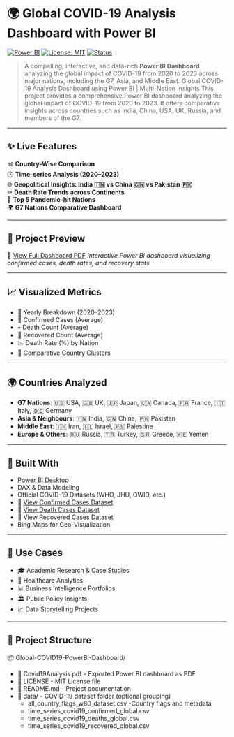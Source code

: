 # 🌍 Global COVID-19 Analysis Dashboard with Power BI

[![Power BI](https://img.shields.io/badge/Tool-Power%20BI-yellow?style=for-the-badge&logo=powerbi)](https://powerbi.microsoft.com/)
[![License: MIT](https://img.shields.io/badge/License-MIT-blue.svg?style=for-the-badge)](LICENSE)
[![Status](https://img.shields.io/badge/Status-Completed-brightgreen?style=for-the-badge)](#)

> A compelling, interactive, and data-rich **Power BI Dashboard** analyzing the global impact of COVID-19 from 2020 to 2023 across major nations, including the G7, Asia, and Middle East. Global COVID-19 Analysis Dashboard using Power BI | Multi-Nation Insights  This project provides a comprehensive Power BI dashboard analyzing the global impact of COVID-19 from 2020 to 2023. It offers comparative insights across countries such as India, China, USA, UK, Russia, and members of the G7.

---

## ✨ Live Features

📊 **Country-Wise Comparison**  
🕒 **Time-series Analysis (2020–2023)**  
🌐 **Geopolitical Insights: India 🇮🇳 vs China 🇨🇳 vs Pakistan 🇵🇰**  
⚰️ **Death Rate Trends across Continents**  
📌 **Top 5 Pandemic-hit Nations**  
🌍 **G7 Nations Comparative Dashboard**

---

## 📌 Project Preview

📄 [View Full Dashboard PDF](./Covid19Analysis.pdf)
*Interactive Power BI dashboard visualizing confirmed cases, death rates, and recovery stats*

---

## 📈 Visualized Metrics

- 📅 Yearly Breakdown (2020–2023)
- 🦠 Confirmed Cases (Average)
- 💀 Death Count (Average)
- 💚 Recovered Count (Average)
- 📉 Death Rate (%) by Nation
- 📍 Comparative Country Clusters

---

## 🌍 Countries Analyzed

- **G7 Nations**: 🇺🇸 USA, 🇬🇧 UK, 🇯🇵 Japan, 🇨🇦 Canada, 🇫🇷 France, 🇮🇹 Italy, 🇩🇪 Germany  
- **Asia & Neighbours**: 🇮🇳 India, 🇨🇳 China, 🇵🇰 Pakistan  
- **Middle East**: 🇮🇷 Iran, 🇮🇱 Israel, 🇵🇸 Palestine  
- **Europe & Others**: 🇷🇺 Russia, 🇹🇷 Turkey, 🇬🇷 Greece, 🇾🇪 Yemen

---

## 🧰 Built With

- [Power BI Desktop](https://powerbi.microsoft.com/)
- DAX & Data Modeling
- Official COVID-19 Datasets (WHO, JHU, OWID, etc.)
- 📄 [View Confirmed Cases Dataset](./data/time_series_covid19_confirmed_global.csv)
- 📄 [View Death Cases Dataset](./data/time_series_covid19_deaths_global.csv)
- 📄 [View Recovered Cases Dataset](./data/time_series_covid19_recovered_global.csv)
- Bing Maps for Geo-Visualization

---

## 🎯 Use Cases

- 🎓 Academic Research & Case Studies  
- 🧠 Healthcare Analytics  
- 📊 Business Intelligence Portfolios  
- 🏛️ Public Policy Insights  
- 📈 Data Storytelling Projects

---

## 📁 Project Structure
📦 Global-COVID19-PowerBI-Dashboard/
- 📄 Covid19Analysis.pdf                  - Exported Power BI dashboard as PDF
- 📄 LICENSE                              - MIT License file
- 📄 README.md                            - Project documentation
- 📁 data/                                - COVID-19 dataset folder (optional grouping)
   - all_country_flags_w80_dataset.csv   -Country flags and metadata
   - time_series_covid19_confirmed_global.csv
   - time_series_covid19_deaths_global.csv
   - time_series_covid19_recovered_global.csv

